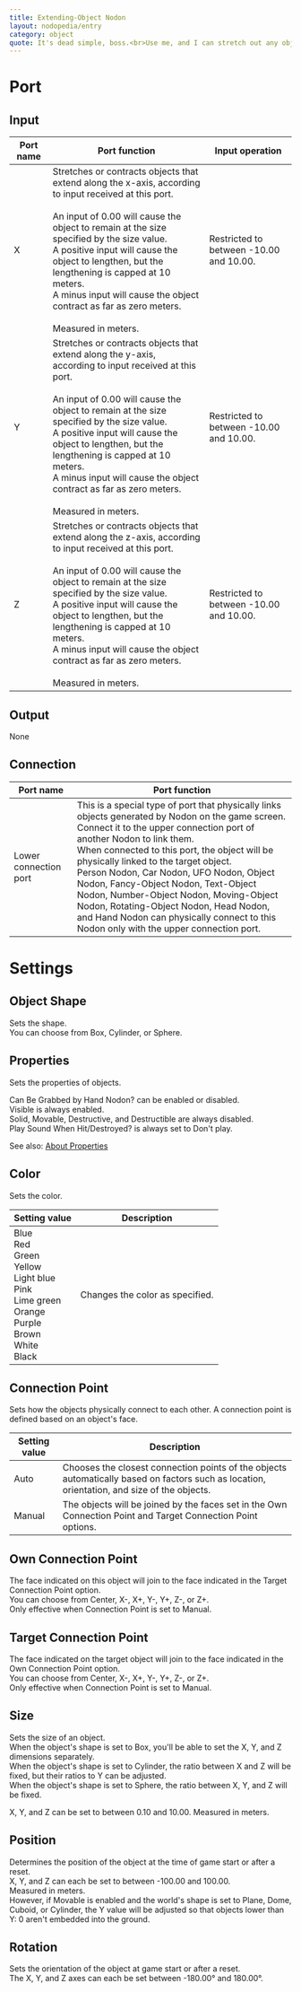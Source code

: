 ```yaml
---
title: Extending-Object Nodon
layout: nodopedia/entry
category: object
quote: It's dead simple, boss.<br>Use me, and I can stretch out any object!
---
```


# Port
## Input
<div class="table-wrapper"><table><thead><tr><th>Port name</th><th>Port function</th><th>Input operation</th></tr></thead><tbody><tr><td>X</td><td>Stretches or contracts objects that extend along the x-axis, according to input received at this port.<br><br>An input of 0.00 will cause the object to remain at the size specified by the size value.<br>A positive input will cause the object to lengthen, but the lengthening is capped at 10 meters.<br>A minus input will cause the object contract as far as zero meters.<br><br>Measured in meters.</td><td>Restricted to between -10.00 and 10.00.</td></tr><tr><td>Y</td><td>Stretches or contracts objects that extend along the y-axis, according to input received at this port.<br><br>An input of 0.00 will cause the object to remain at the size specified by the size value.<br>A positive input will cause the object to lengthen, but the lengthening is capped at 10 meters.<br>A minus input will cause the object contract as far as zero meters.<br><br>Measured in meters.</td><td>Restricted to between -10.00 and 10.00.</td></tr><tr><td>Z</td><td>Stretches or contracts objects that extend along the z-axis, according to input received at this port.<br><br>An input of 0.00 will cause the object to remain at the size specified by the size value.<br>A positive input will cause the object to lengthen, but the lengthening is capped at 10 meters.<br>A minus input will cause the object contract as far as zero meters.<br><br>Measured in meters.</td><td>Restricted to between -10.00 and 10.00.</td></tr></tbody></table></div>

## Output
None

## Connection
<div class="table-wrapper"><table><thead><tr><th>Port name</th><th>Port function</th></tr></thead><tbody><tr><td>Lower connection port</td><td>This is a special type of port that physically links objects generated by Nodon on the game screen. Connect it to the upper connection port of another Nodon to link them.<br>When connected to this port, the object will be physically linked to the target object.<br>Person Nodon, Car Nodon, UFO Nodon, Object Nodon, Fancy-Object Nodon, Text-Object Nodon, Number-Object Nodon, Moving-Object Nodon, Rotating-Object Nodon, Head Nodon, and Hand Nodon can physically connect to this Nodon only with the upper connection port.</td></tr></tbody></table></div>

# Settings
## Object Shape
Sets the shape.<br>
You can choose from Box, Cylinder, or Sphere.

## Properties
Sets the properties of objects.

Can Be Grabbed by Hand Nodon? can be enabled or disabled.<br>
Visible is always enabled.<br>
Solid, Movable, Destructive, and Destructible are always disabled.<br>
Play Sound When Hit/Destroyed? is always set to Don't play.

See also: <a href="/tools/nodopedia/tips/about-properties">About Properties</a>

## Color
Sets the color.

<div class="table-wrapper"><table><thead><tr><th>Setting value</th><th>Description</th></tr></thead><tbody><tr><td>Blue<br>Red<br>Green<br>Yellow<br>Light blue<br>Pink<br>Lime green<br>Orange<br>Purple<br>Brown<br>White<br>Black</td><td>Changes the color as specified.</td></tr></tbody></table></div>

## Connection Point
Sets how the objects physically connect to each other. A connection point is defined based on an object's face.

<div class="table-wrapper"><table><thead><tr><th>Setting value</th><th>Description</th></tr></thead><tbody><tr><td>Auto</td><td>Chooses the closest connection points of the objects automatically based on factors such as location, orientation, and size of the objects.</td></tr><tr><td>Manual</td><td>The objects will be joined by the faces set in the Own Connection Point and Target Connection Point options.</td></tr></tbody></table></div>

## Own Connection Point
The face indicated on this object will join to the face indicated in the Target Connection Point option.<br>
You can choose from Center, X-, X+, Y-, Y+, Z-, or Z+.<br>
Only effective when Connection Point is set to Manual.

## Target Connection Point
The face indicated on the target object will join to the face indicated in the Own Connection Point option.<br>
You can choose from Center, X-, X+, Y-, Y+, Z-, or Z+.<br>
Only effective when Connection Point is set to Manual.

## Size
Sets the size of an object.<br>
When the object's shape is set to Box, you'll be able to set the X, Y, and Z dimensions separately.<br>
When the object's shape is set to Cylinder, the ratio between X and Z will be fixed, but their ratios to Y can be adjusted.<br>
When the object's shape is set to Sphere, the ratio between X, Y, and Z will be fixed.

X, Y, and Z can be set to between 0.10 and 10.00. Measured in meters.

## Position
Determines the position of the object at the time of game start or after a reset.<br>
X, Y, and Z can each be set to between -100.00 and 100.00.<br>
Measured in meters.<br>
However, if Movable is enabled and the world's shape is set to Plane, Dome, Cuboid, or Cylinder, the Y value will be adjusted so that objects lower than Y: 0 aren't embedded into the ground.

## Rotation
Sets the orientation of the object at game start or after a reset.<br>
The X, Y, and Z axes can each be set between -180.00° and 180.00°.
